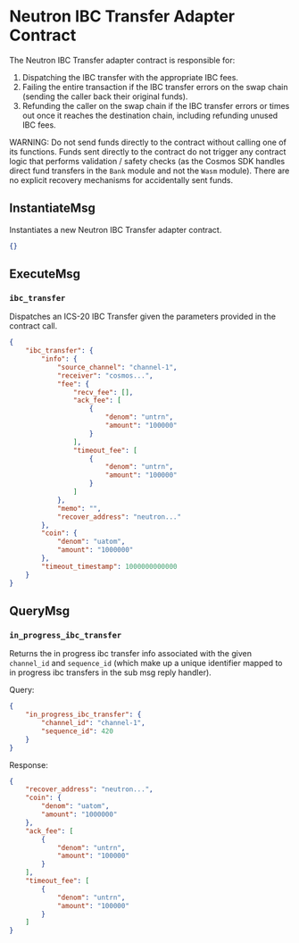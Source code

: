# Neutron IBC Transfer Adapter Contract

The Neutron IBC Transfer adapter contract is responsible for:
1. Dispatching the IBC transfer with the appropriate IBC fees.
2. Failing the entire transaction if the IBC transfer errors on the swap chain (sending the caller back their original funds).
3. Refunding the caller on the swap chain if the IBC transfer errors or times out once it reaches the destination chain, including refunding unused IBC fees.

WARNING: Do not send funds directly to the contract without calling one of its functions. Funds sent directly to the contract do not trigger any contract logic that performs validation / safety checks (as the Cosmos SDK handles direct fund transfers in the `Bank` module and not the `Wasm` module). There are no explicit recovery mechanisms for accidentally sent funds.

## InstantiateMsg

Instantiates a new Neutron IBC Transfer adapter contract.

``` json
{}
```

## ExecuteMsg

### `ibc_transfer`

Dispatches an ICS-20 IBC Transfer given the parameters provided in the contract call.

``` json
{
    "ibc_transfer": {
        "info": {
            "source_channel": "channel-1",
            "receiver": "cosmos...",
            "fee": {
                "recv_fee": [],
                "ack_fee": [
                    {
                        "denom": "untrn",
                        "amount": "100000"
                    }
                ],
                "timeout_fee": [
                    {
                        "denom": "untrn",
                        "amount": "100000"
                    }
                ]
            },
            "memo": "",
            "recover_address": "neutron..."
        },
        "coin": {
            "denom": "uatom",
            "amount": "1000000"
        },
        "timeout_timestamp": 1000000000000
    }
}
```

## QueryMsg

### `in_progress_ibc_transfer`

Returns the in progress ibc transfer info associated with the given `channel_id` and `sequence_id` (which make up a unique identifier mapped to in progress ibc transfers in the sub msg reply handler).

Query:
``` json
{
    "in_progress_ibc_transfer": {
        "channel_id": "channel-1",
        "sequence_id": 420
    }
}
```

Response:
``` json
{
    "recover_address": "neutron...",
    "coin": {
        "denom": "uatom",
        "amount": "1000000"
    },
    "ack_fee": [
        {
            "denom": "untrn",
            "amount": "100000"
        }
    ],
    "timeout_fee": [
        {
            "denom": "untrn",
            "amount": "100000"
        }
    ]
}
```